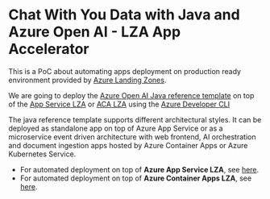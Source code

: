 # Chat With You Data with Java and Azure Open AI - LZA App Accelerator
This is a PoC about automating apps deployment on production ready environment provided by [Azure Landing Zones](https://learn.microsoft.com/en-us/azure/cloud-adoption-framework/scenarios/app-platform/ready).

We are going to deploy the [Azure Open AI Java reference template](https://learn.microsoft.com/en-us/azure/developer/intro/azure-ai-for-developers?pivots=java#azure-ai-reference-templates) on top of the [App Service LZA](https://github.com/Azure/appservice-landing-zone-accelerator) or [ACA LZA](https://github.com/Azure/aca-landing-zone-accelerator) using the [Azure Developer CLI](https://learn.microsoft.com/en-us/azure/developer/azure-developer-cli/overview)

The java reference template supports different architectural styles. It can be deployed as standalone app on top of Azure App Service or as a microservice event driven architecture with web frontend, AI orchestration and document ingestion apps hosted by Azure Container Apps or Azure Kubernetes Service.

- For automated deployment on top of  **Azure App Service LZA**, see [here](docs/app-service/README-App-Service.md).
- For automated deployment on top of  **Azure Container Apps LZA**, see [here](docs/aca/README-ACA.md).
